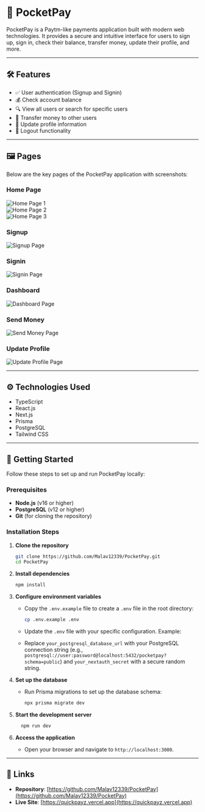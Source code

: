 # 📱 PocketPay

PocketPay is a Paytm-like payments application built with modern web technologies. It provides a secure and intuitive interface for users to sign up, sign in, check their balance, transfer money, update their profile, and more.

---

## 🛠 Features

- ✅ User authentication (Signup and Signin)
- 💰 Check account balance
- 🔍 View all users or search for specific users
- 💸 Transfer money to other users
- 📝 Update profile information
- 🚪 Logout functionality

---

## 🖼 Pages

Below are the key pages of the PocketPay application with screenshots:

### Home Page
![Home Page 1](public/ss/home-page-1.png)  
![Home Page 2](public/ss/home-page-2.png)  
![Home Page 3](public/ss/home-page-3.png)  

### Signup
![Signup Page](public/ss/signup.png)  

### Signin
![Signin Page](public/ss/signin.png)  

### Dashboard
![Dashboard Page](public/ss/dashboard.png)  

### Send Money
![Send Money Page](public/ss/send.png)  

### Update Profile
![Update Profile Page](public/ss/update.png)  

---

## ⚙️ Technologies Used

- TypeScript
- React.js
- Next.js
- Prisma
- PostgreSQL
- Tailwind CSS

---

## 🚀 Getting Started

Follow these steps to set up and run PocketPay locally:

### Prerequisites
- **Node.js** (v16 or higher)
- **PostgreSQL** (v12 or higher)
- **Git** (for cloning the repository)

### Installation Steps
1. **Clone the repository**
   ```bash
   git clone https://github.com/Malav12339/PocketPay.git
   cd PocketPay
   ```

2. **Install dependencies**
   ```bash
   npm install
   ```

3. **Configure environment variables**
   - Copy the `.env.example` file to create a `.env` file in the root directory:
     ```bash
     cp .env.example .env
     ```
   - Update the `.env` file with your specific configuration. Example:

   - Replace `your_postgresql_database_url` with your PostgreSQL connection string (e.g., `postgresql://user:password@localhost:5432/pocketpay?schema=public`) and `your_nextauth_secret` with a secure random string.

4. **Set up the database**
   - Run Prisma migrations to set up the database schema:
     ```bash
     npx prisma migrate dev
     ```

5. **Start the development server**
   ```bash
     npm run dev
     ```

6. **Access the application**
   - Open your browser and navigate to `http://localhost:3000`.

---

## 🔗 Links

- **Repository**: [https://github.com/Malav12339/PocketPay](https://github.com/Malav12339/PocketPay)
- **Live Site**: [https://quickpayz.vercel.app](https://quickpayz.vercel.app)